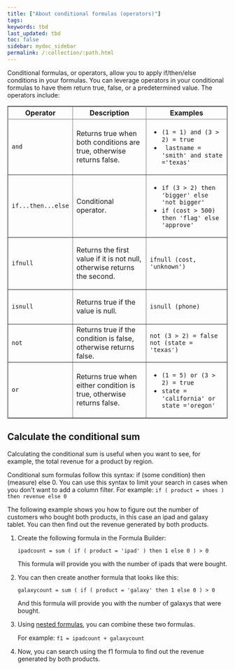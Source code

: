 ```yaml
---
title: ["About conditional formulas (operators)"]
tags:
keywords: tbd
last_updated: tbd
toc: false
sidebar: mydoc_sidebar
permalink: /:collection/:path.html
---
```

Conditional formulas, or operators, allow you to apply if/then/else conditions in your formulas. You can leverage operators in your conditional formulas to have them return true, false, or a predetermined value. The operators include:

<table cellpadding="4" cellspacing="0" summary="" id="conditional-sum__table_mps_jqv_1z" class="table" frame="border" border="1" rules="all">
   <colgroup>
      <col style="width:10%"/>
      <col style="width:45%"/>
      <col style="width:45%"/>
   </colgroup>
   <thead>
      <tr>
         <th>Operator</th>
         <th>Description</th>
         <th>Examples</th>
      </tr>
   </thead>
   <tbody>
      <tr>
         <td><code>and</code></td>
         <td>
            <p>Returns true when both conditions are true, otherwise returns false. </p>
         </td>
         <td>
            <ul>
               <li><code>(1 = 1) and (3 &gt; 2) = true </code></li>
               <li><code> lastname = 'smith' and state ='texas' </code></li>
            </ul>
         </td>
      </tr>
      <tr>
         <td>
            <code>if...then...else </code>
         </td>
         <td>
            <p>Conditional operator. </p>
         </td>
         <td>
            <ul>
               <li>
                  <code>if (3 &gt; 2) then 'bigger' else 'not bigger' </code>
               </li>
               <li>
                  <code>if (cost &gt; 500) then 'flag' else 'approve' </code>
               </li>
            </ul>
         </td>
      </tr>
      <tr>
         <td>
            <code>ifnull </code>
         </td>
         <td>
            <p>Returns the first value if it is not null, otherwise returns the second. </p>
         </td>
         <td>
            <code>ifnull (cost, 'unknown') </code>
         </td>
      </tr>
      <tr>
         <td>
            <code>isnull </code>
         </td>
         <td>
            <p>Returns true if the value is null. </p>
         </td>
         <td>
            <code>isnull (phone) </code>
         </td>
      </tr>
      <tr>
         <td><code>not</code></td>
         <td>Returns true if the condition is false, otherwise returns false.</td>
         <td>
            <code>not (3 &gt; 2) = false </code>
            <code>not (state = 'texas') </code>
         </td>
      </tr>
      <tr>
         <td><code>or</code></td>
         <td>Returns true when either condition is true, otherwise returns false.</td>
         <td>
            <ul>
               <li>
                  <code>(1 = 5) or (3 &gt; 2) = true </code>
               </li>
               <li>
                  <code>state = 'california' or state ='oregon' </code>
               </li>
            </ul>
         </td>
      </tr>
   </tbody>
</table>

## Calculate the conditional sum

Calculating the conditional sum is useful when you want to see, for example, the total revenue for a product by region.

Conditional sum formulas follow this syntax: if (some condition) then (measure) else 0. You can use this syntax to limit your search in cases when you don't want to add a column filter. For example: `if ( product = shoes ) then revenue else 0`

The following example shows you how to figure out the number of customers who bought both products, in this case an ipad and galaxy tablet. You can then find out the revenue generated by both products.

1. Create the following formula in the Formula Builder:

    `ipadcount = sum ( if ( product = 'ipad' ) then 1 else 0 ) > 0`

     This formula will provide you with the number of ipads that were bought.

2. You can then create another formula that looks like this:

    `galaxycount = sum ( if ( product = 'galaxy' then 1 else 0 ) > 0`

    And this formula will provide you with the number of galaxys that were bought.

3. Using [nested formulas](/complex_searches/about-nested-formulas.html#), you can combine these two formulas.

    For example: `f1 = ipadcount + galaxycount`

4. Now, you can search using the f1 formula to find out the revenue generated by both products.
